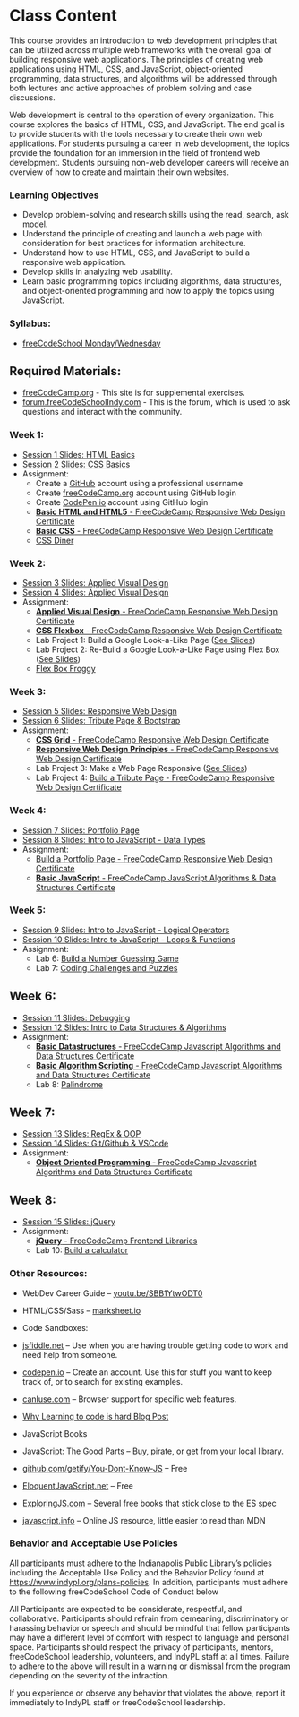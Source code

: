 # Class Content

This course provides an introduction to web development principles that can be utilized across multiple web frameworks with the overall goal of building responsive web applications. 
The principles of creating web applications using HTML, CSS, and JavaScript, object-oriented programming, data structures, and algorithms will be addressed through both lectures and active approaches of problem solving and case discussions.

Web development is central to the operation of every organization. This course explores the basics of HTML, CSS, and JavaScript. 
The end goal is to provide students with the tools necessary to create their own web applications. 
For students pursuing a career in web development, the topics provide the foundation for an immersion in the field of frontend web development. 
Students pursuing non-web developer careers will receive an overview of how to create and maintain their own websites.

### Learning Objectives

* Develop problem-solving and research skills using the read, search, ask model.
* Understand the principle of creating and launch a web page with consideration for best practices for information architecture.
* Understand how to use HTML, CSS, and JavaScript to build a responsive web application.
* Develop skills in analyzing web usability.
* Learn basic programming topics including algorithms, data structures, and object-oriented programming and how to apply the topics using JavaScript.

### Syllabus:
* [freeCodeSchool Monday/Wednesday](https://drive.google.com/open?id=1ES-esSU4196BJlh1fNFARSjTmp5i7Xqar3poSxPRuP0)

## Required Materials:
* [freeCodeCamp.org](https://freeCodeCamp.org) - This site is for supplemental exercises.
* [forum.freeCodeSchoolIndy.com](https://forum.freecodeschoolindy.com/) - This is the forum, which is used to ask questions and interact with the community.

### Week 1:
* [Session 1 Slides: HTML Basics](https://drive.google.com/open?id=1U2LdhLmG1A4qxNXCepvydOYfutEnd0E2XG4eI93nkag)
* [Session 2 Slides: CSS Basics](https://drive.google.com/open?id=1BWWSvYZvw9YTP4w_QPeOHymkkqX1k45WvckFVGg88w0)
* Assignment:
  * Create a [GitHub](https://github.com/) account using a professional username
  * Create [freeCodeCamp.org](https://www.freecodecamp.org) account using GitHub login
  * Create [CodePen.io](https://codepen.io/) account using GitHub login
  * [**Basic HTML and HTML5** - FreeCodeCamp Responsive Web Design Certificate](https://www.freecodecamp.org/learn/responsive-web-design/basic-html-and-html5/)
  * [**Basic CSS** - FreeCodeCamp Responsive Web Design Certificate](https://www.freecodecamp.org/learn/responsive-web-design/basic-css/)
  * [CSS Diner](https://flukeout.github.io/#)

### Week 2:
* [Session 3 Slides: Applied Visual Design](https://drive.google.com/open?id=1JM_TrmE09uytcPd6JGvEf-dR9GFzG-_C8pWhgWQVkD0)
* [Session 4 Slides: Applied Visual Design](https://drive.google.com/open?id=1_eirSgScrBz-LmnvkazJbjyeEjIYgv9H6Gj6zxmLJOE)
* Assignment:
  * [**Applied Visual Design** - FreeCodeCamp Responsive Web Design Certificate](https://www.freecodecamp.org/learn/responsive-web-design/applied-visual-design/)
  * [**CSS Flexbox** - FreeCodeCamp Responsive Web Design Certificate](https://www.freecodecamp.org/learn/responsive-web-design/css-flexbox/)
  * Lab Project 1: Build a Google Look-a-Like Page ([See Slides](https://docs.google.com/presentation/d/1JM_TrmE09uytcPd6JGvEf-dR9GFzG-_C8pWhgWQVkD0/edit#slide=id.g7ce1e87238_0_405))
  * Lab Project 2: Re-Build a Google Look-a-Like Page using Flex Box ([See Slides](https://docs.google.com/presentation/d/1_eirSgScrBz-LmnvkazJbjyeEjIYgv9H6Gj6zxmLJOE/edit#slide=id.g7ce1e87238_0_405))
  * [Flex Box Froggy](http://flexboxfroggy.com/)

### Week 3:
* [Session 5 Slides: Responsive Web Design](https://drive.google.com/open?id=1p508JCHHc7aidQ6mmy-SXA7tJtYKTwow4YIk9LC6mC0)
* [Session 6 Slides: Tribute Page & Bootstrap](https://drive.google.com/open?id=1w7vdGTgMIE0a26lickPyLH1zNS8rfIrV335K5ywMfDk)
* Assignment:
  * [**CSS Grid** - FreeCodeCamp Responsive Web Design Certificate](https://www.freecodecamp.org/learn/responsive-web-design/css-grid/)
  * [**Responsive Web Design Principles** - FreeCodeCamp Responsive Web Design Certificate](https://www.freecodecamp.org/learn/responsive-web-design/responsive-web-design-principles/) 
  * Lab Project 3: Make a Web Page Responsive ([See Slides](https://docs.google.com/presentation/d/1p508JCHHc7aidQ6mmy-SXA7tJtYKTwow4YIk9LC6mC0/edit#slide=id.g7ce1e87238_0_405))
  * Lab Project 4: [Build a Tribute Page - FreeCodeCamp Responsive Web Design Certificate](https://www.freecodecamp.org/learn/responsive-web-design/responsive-web-design-projects/build-a-tribute-page)

### Week 4:
* [Session 7 Slides: Portfolio Page](https://drive.google.com/open?id=1VIWBcKubfPD2fsOjr2TTpfOSCEWUPOolHa4zq71NaFE)
* [Session 8 Slides: Intro to JavaScript - Data Types](https://drive.google.com/open?id=1bj8nOYBpC4CD5EpPbR-jsnqPe2xpGhlqUjFxfYxKBsw)
* Assignment: 
  * [Build a Portfolio Page - FreeCodeCamp Responsive Web Design Certificate](https://www.freecodecamp.org/learn/responsive-web-design/responsive-web-design-projects/build-a-personal-portfolio-webpage)
  * [**Basic JavaScript** - FreeCodeCamp JavaScript Algorithms & Data Structures Certificate](https://www.freecodecamp.org/learn/javascript-algorithms-and-data-structures/basic-javascript/) 
  
### Week 5:
* [Session 9 Slides: Intro to JavaScript - Logical Operators](https://drive.google.com/open?id=19kLwdpEHa4GcxG67RsvjwswNzlWKlWbB7puz-oYvFcs)
* [Session 10 Slides: Intro to JavaScript - Loops & Functions](https://drive.google.com/open?id=1nsTJYyWmZggNAF00x5OHZxTuLZbJgaEKtHCWIGF0qXM)
* Assignment:
  * Lab 6: [Build a Number Guessing Game](https://docs.google.com/presentation/d/19kLwdpEHa4GcxG67RsvjwswNzlWKlWbB7puz-oYvFcs/edit#slide=id.g80e6964fa4_1_0)
  * Lab 7: [Coding Challenges and Puzzles](https://docs.google.com/presentation/d/1nsTJYyWmZggNAF00x5OHZxTuLZbJgaEKtHCWIGF0qXM/edit#slide=id.g80f986e85b_0_8)


## Week 6:
* [Session 11 Slides: Debugging](https://drive.google.com/open?id=1PbyyjcotyzD6UL0hN_LXNJ5xQqnc1IO5EU1qUO59_Xo)
* [Session 12 Slides: Intro to Data Structures & Algorithms](https://drive.google.com/open?id=1-dUJ5NqbpcVuc5FZ_ZI53yGrw5iNhInAz0qXk0iO8VI)
* Assignment:
  * [**Basic Datastructures** - FreeCodeCamp Javascript Algorithms and Data Structures Certificate](https://www.freecodecamp.org/learn/javascript-algorithms-and-data-structures/basic-data-structures/) 
  * [**Basic Algorithm Scripting** - FreeCodeCamp Javascript Algorithms and Data Structures Certificate](https://www.freecodecamp.org/learn/javascript-algorithms-and-data-structures/basic-algorithm-scripting/) 
  * Lab 8: [Palindrome](https://docs.google.com/presentation/d/1PbyyjcotyzD6UL0hN_LXNJ5xQqnc1IO5EU1qUO59_Xo/edit#slide=id.g80f986e85b_0_8)

## Week 7:
* [Session 13 Slides: RegEx & OOP](https://drive.google.com/open?id=11TcvPuesmjGYPJgstPfQL1aX4jvLwsJ-iWgGFjOZjsU)
* [Session 14 Slides: Git/Github & VSCode](https://drive.google.com/open?id=1AyLIRYQXeN_Dde7la41y8uRzIrriNYtEKg2cguPELz8)
* Assignment:
  * [**Object Oriented Programming** - FreeCodeCamp Javascript Algorithms and Data Structures Certificate](https://www.freecodecamp.org/learn/javascript-algorithms-and-data-structures/object-oriented-programming/) 
  
## Week 8:
* [Session 15 Slides: jQuery](https://drive.google.com/open?id=1dp83RhWPvm8S-djt1R0_N2B752YR1Sb6TpmdaKuAv54)
* Assignment:
  * [**jQuery** - FreeCodeCamp Frontend Libraries](https://www.freecodecamp.org/learn/front-end-libraries/jquery/)
  * Lab 10: [Build a calculator](https://docs.google.com/presentation/d/1dp83RhWPvm8S-djt1R0_N2B752YR1Sb6TpmdaKuAv54/edit#slide=id.g71b01de4b7_0_48)

### Other Resources:
* WebDev Career Guide – [youtu.be/SBB1YtwODT0](https://youtu.be/SBB1YtwODT0)
* HTML/CSS/Sass – [marksheet.io](https://marksheet.io)

* Code Sandboxes:
 * [jsfiddle.net](https://jsfiddle.net) – Use when you are having trouble getting code to work and
need help from someone.
 * [codepen.io](https://codepen.io) – Create an account. Use this for stuff you want to keep track of, or
to search for existing examples.
* [canIuse.com](https://canIuse.com) – Browser support for specific web features.
* [Why Learning to code is hard Blog Post](https://thinkful.com/blog/why-learning-to-code-is-so-damn-hard)

* JavaScript Books

 * JavaScript: The Good Parts – Buy, pirate, or get from your local library.
 * [github.com/getify/You-Dont-Know-JS](https://github.com/getify/You-Dont-Know-JS) – Free
 * [EloquentJavaScript.net](https://EloquentJavaScript.net) – Free
 * [ExploringJS.com](https://ExploringJS.com) – Several free books that stick close to the ES spec
 * [javascript.info](https://javascript.info/) – Online JS resource, little easier to read than MDN

### Behavior and Acceptable Use Policies
   All participants must adhere to the Indianapolis Public Library’s policies including the Acceptable Use Policy and the Behavior Policy found at https://www.indypl.org/plans-policies.
   In addition, participants must adhere to the following freeCodeSchool Code of Conduct below
   
   
   All Participants are expected to be considerate, respectful, and collaborative. Participants should refrain from demeaning, discriminatory or harassing behavior or speech and should be mindful that fellow participants may have a different level of comfort with respect to language and personal space. Participants should respect the privacy of participants, mentors, freeCodeSchool leadership, volunteers, and IndyPL staff at all times. Failure to adhere to the above will result in a warning or dismissal from the program depending on the severity of the infraction. 
   
   If you experience or observe any behavior that violates the above, report it immediately to IndyPL staff or freeCodeSchool leadership.
